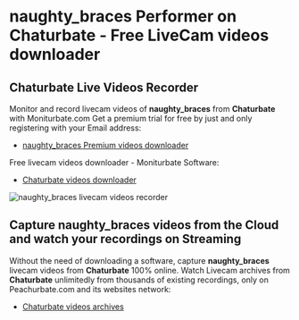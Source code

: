 # naughty_braces Performer on Chaturbate - Free LiveCam videos downloader

## Chaturbate Live Videos Recorder

Monitor and record livecam videos of **naughty_braces** from **Chaturbate** with Moniturbate.com
Get a premium trial for free by just and only registering with your Email address:
* [naughty_braces Premium videos downloader](https://moniturbate.com/request-demo-licence-key.html)

Free livecam videos downloader - Moniturbate Software:
* [Chaturbate videos downloader](https://moniturbate.com/moniturbate-download-software.html)

![naughty_braces livecam videos recorder](https://peachurnet.com/templates/moniturbate-software.png)


## Capture naughty_braces videos from the Cloud and watch your recordings on Streaming

Without the need of downloading a software, capture **naughty_braces** livecam videos from **Chaturbate** 100% online.
Watch Livecam archives from **Chaturbate** unlimitedly from thousands of existing recordings, only on Peachurbate.com and its websites network:
* [Chaturbate videos archives](https://peachurnet.com/)
